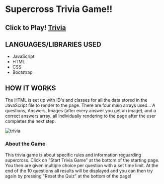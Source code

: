# Supercross Trivia Game!!

## Click to Play! [Trivia](https://jmichael96.github.io/TriviaGame/)
## LANGUAGES/LIBRARIES USED
- JavaScript
- HTML
- CSS 
- Bootstrap
## HOW IT WORKS 
The HTML is set up with ID's and classes for all the data stored in the JavaScript file to render to the page. 
There are four main arrays used... A questions, Answers, Images (after every answer you get an image), and a correct answers array.
all individually rendering to the page after the user completes the next step. 

![trivia](https://user-images.githubusercontent.com/40511023/48927291-526c3e80-ee9a-11e8-8f59-6d2ae1b197ac.PNG)
### About the Game
This trivia game is about specific rules and information reguarding supercross. 
Click on "Start Trivia Game" at the bottom of the starting page. 
You then are given multiple choice per question with a set time limit.
At the end of the 10 questions all results will be displayed and you can then try again by pressing 
"Reset the Quiz" at the bottom of the page!
